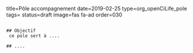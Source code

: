 title=Pôle accompagnement
date=2019-02-25
type=org_openCiLife_pole
tags=
status=draft
image=fas fa-ad
order=030
~~~~~~

## Objectif
 ce pole sert à ....

## ....